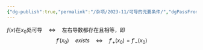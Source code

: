 ```yaml
---
{"dg-publish":true,"permalink":"/杂项/2023-11/可导的充要条件/","dgPassFrontmatter":true}
---
```


$f(x)$在$x_0$处可导$\quad \Longleftrightarrow \quad$左右导数都存在且相等，即
$$f'(x_0) \quad exists \quad \Longleftrightarrow \quad f'_+(x_0)=f'_-(x_0)$$